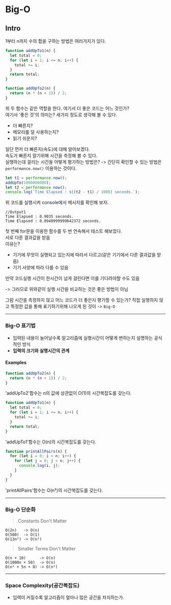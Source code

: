# Big-O

## Intro

1부터 n까지 수의 합을 구하는 방법은 여러가지가 있다.

```javascript
function addUpTo1(n) {
  let total = 0;
  for (let i = 1; i <= n; i++) {
    total += i;
  }
  return total;
}
```

```javascript
function addUpTo2(n) {
  return (n * (n + 1)) / 2;
}
```

위 두 함수는 같은 역할을 한다. 여기서 더 좋은 코드는 어느 것인가? <br />
여기서 '좋은 것'의 의미는? 세가지 정도로 생각해 볼 수 있다. <br />

- 더 빠른지?
- 메모리를 덜 사용하는지?
- 읽기 쉬운지?

일단 먼저 더 빠른지(속도)에 대해 알아보겠다. <br />
속도가 빠른지 알기위해 시간을 측정해 볼 수 있다. <br />
실행하는데 걸리는 시간을 어떻게 평가하는 방법은? -> 간단히 확인할 수 있는 방법은 `performance.now()` 이용하는 것이다. <br />

```javascript
let t1 = performance.now();
addUpTo(1000000000);
let t2 = performance.now();
console.log(`Time Elapsed : ${(t2 - t1) / 1000} seconds.`);
```

위 코드를 실행시켜 console에서 메시지를 확인해 보자.

```shell
//Output1
Time Elapsed : 0.9035 seconds.
Time Elapsed : 0.8940999999642372 seconds.
```

첫 번째 for문을 이용한 함수를 두 번 연속해서 테스트 해보았다. <br />
서로 다른 결과값을 받음 <br />
이유는?

- 기기에 무엇이 실행되고 있는지에 따라서 다르고(같은 기기에서 다른 결과값을 받음)
- 기기 사양에 따라 다를 수 있음

만약 코드실행 시간이 한시간이 넘게 걸린다면 이를 기다려야할 수도 있음

-> 그러므로 위와같이 실행 시간을 비교하는 것은 좋은 방법이 아님

그럼 시간을 측정하지 않고 어느 코드가 더 좋은지 평가할 수 있는가?
직접 실행하지 않고 특정한 값을 통해 표기하기위해 나오게 된 것이 -> `Big-O`

---

### Big-O 표기법

- 입력된 내용이 늘어날수록 알고리즘에 실행시간이 어떻게 변하는지 설명하는 공식적인 방식
- **입력의 크기와 실행시간의 관계**

#### Examples

```javascript
function addUpTo2(n) {
  return (n * (n + 1)) / 2;
}
```

'addUpTo2'함수는 n의 값에 상관없이 O(1)의 시간복잡도를 갖는다.

```javascript
function addUpTo1(n) {
  let total = 0;
  for (let i = 1; i <= n; i++) {
    total += i;
  }
  return total;
}
```

'addUpTo1'함수는 O(n)의 시간복잡도를 갖는다.

```javascript
function printAllPairs(n) {
  for (let i = 0; i < n; i++) {
    for (let j = 0; j < n; j++) {
      console.log(i, j);
    }
  }
}
```

'printAllPairs'함수는 O(n²)의 시간복잡도를 갖는다.

---

### Big-O 단순화

> Constants Don't Matter

```
O(2n)   -> O(n)
O(500)  -> O(1)
O(13n²) -> O(n²)
```

> Smaller Terms Don't Matter

```
O(n + 10)      -> O(n)
O(1000n + 50)  -> O(n)
O(n² + 5n + 8) -> O(n²)
```

---

### Space Complexity(공간복잡도)

- 입력이 커질수록 알고리즘이 얼마나 많은 공간을 차지하는가.
